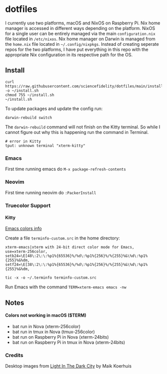 # dotfiles

I currently use two platforms, macOS and NixOS on Raspberry Pi. Nix home manager is accessed in different ways depending on the platform. NixOS for a single user can be entirely managed via the main `configuration.nix` file located in `/etc/nixos`. Nix home manager on Darwin is managed from the `home.nix` file located in `~/.config/nixpkgs`. Instead of creating seperate repos for the two platforms, I have put everything in this repo with the appropriate Nix configuration in its respective path for the OS.

## Install

```shell
curl https://raw.githubusercontent.com/sciencefidelity/dotfiles/main/install.sh -o ~/install.sh
chmod 755 ~/install.sh
~/install.sh
```

To update packages and update the config run:

```shell
darwin-rebuild switch
```

The `darwin-rebuild` command will not finish on the Kitty terminal. So while I cannot figure out why this is happening run the command in Terminal.

```shell
# error in Kitty
tput: unknown terminal "xterm-kitty"
```

### Emacs

First time running emacs do `M-x package-refresh-contents`

### Neovim

First time running neovim do `:PackerInstall`

### Truecolor Support

#### Kitty

[Emacs colors info](https://www.gnu.org/software/emacs/manual/html_node/efaq/Colors-on-a-TTY.html)

Create a file `terminfo-custom.src` in the home directory:

```shell
xterm-emacs|xterm with 24-bit direct color mode for Emacs,
use=xterm-256color,
setb24=\E[48\:2\:\:%p1%{65536}%/%d\:%p1%{256}%/%{255}%&\%d\:%p1%{255}%&%dm,
setf24=\E[38\:2\:\:%p1%{65536}%/%d\:%p1%{256}%/%{255}%&\%d\:%p1%{255}%&%dm,
```

```shell
tic -x -o ~/.terminfo terminfo-custom.src
```

Run Emacs with the command `TERM=xterm-emacs emacs -nw`

## Notes

#### Colors not working in macOS ($TERM)

- bat run in Nova (xterm-256color)
- bat run in tmux in Nova (tmux-256color)
- bat run on Raspberry Pi in Nova (xterm-24bits)
- bat run on Raspberry Pi in tmux in Nova (xterm-24bits)

### Credits

Desktop images from [Light In The Dark City](https://px3.fr/winners/px3/2020/11231/) by Maik Koerhuis
